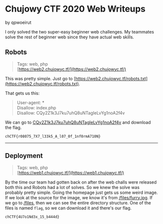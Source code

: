 # Chujowy CTF 2020 Web Writeups
by qpwoeirut

I only solved the two super-easy beginner web challenges.
My teammates solve the rest of beginner web since they have actual web skills.

## Robots
> Tags: web, php<br>
> [https://web2.chujowyc.tf/](https://web2.chujowyc.tf/)

This was pretty simple.
Just go to [https://web2.chujowyc.tf/robots.txt](https://web2.chujowyc.tf/robots.txt).

That gets us this:
> User-agent: *<br>
> Disallow: index.php<br>
> Disallow: CQy2Z1k3J7ku7uhQ8uNTagIeLvYg1noA2f4v

We can go to [CQy2Z1k3J7ku7uhQ8uNTagIeLvYg1noA2f4v](https://web2.chujowyc.tf/CQy2Z1k3J7ku7uhQ8uNTagIeLvYg1noA2f4v) and download the flag.

`chCTF{r08075_7X7_l33k5_A_l07_0f_1nf0rmA710N}`


___

## Deployment
> Tags: web, php<br>
> [https://web1.chujowyc.tf/](https://web1.chujowyc.tf/)

By the time our team had gotten back on after the web challs were released both this and Robots had a lot of solves.
So we knew the solve was probably pretty simple.
Going the homepage just gets us some weird image.
If we look at the source for the image, we know it's from [/files/furry.jpg](https://web1.chujowyc.tf/files/furry.jpg).
If we go to [/files](https://web1.chujowyc.tf/files), then we can see the entire directory structure.
One of the files is named `flag`, so we can download it and there's our flag.

`chCTF{4U7o1Nd3x_15_b444d}`